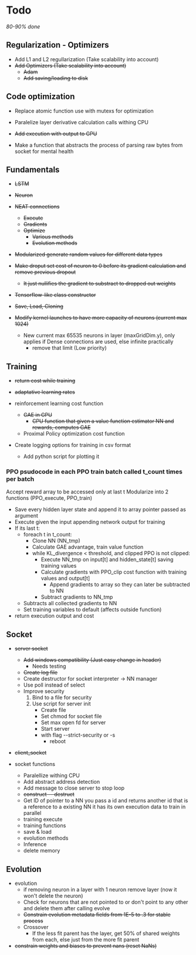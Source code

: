 # Todo
*80-90% done*

## Regularization - Optimizers

- Add L1 and L2 regullarization (Take scalability into account)
- ~~Add Optimizers (Take scalability into account)~~
	- ~~Adam~~
    - ~~Add saving/loading to disk~~

## Code optimization
- Replace atomic function use with mutexs for optimization

- Paralelize layer derivative calculation calls withing CPU

- ~~Add execution with output to GPU~~

- Make a function that abstracts the process of parsing raw bytes from socket for mental health

## Fundamentals

- ~~LSTM~~
- ~~Neuron~~
- ~~NEAT connections~~ 
	- ~~Execute~~
	- ~~Gradients~~
    - ~~Optimize~~
        * ~~Various methods~~
        * ~~Evolution methods~~

- ~~Modularized generate random values for different data types~~
- ~~Make droput set cost of neuron to 0 before its gradient calculation and remove previous dropout~~
    - ~~It just nullifies the gradient to substract to dropped out weights~~

- ~~Tensorflow-like class constructor~~
- ~~Save, Load, Cloning~~
- ~~Modify kernel launches to have more capacity of neurons (current max 1024)~~ 
    - New current max 65535 neurons in layer (maxGridDim.y), only applies if Dense connections are used, else infinite practically
        - remove that limit (Low priority)

## Training
- ~~return cost while training~~
- ~~adaptative learning rates~~
- reinforcement learning cost function
    - ~~GAE in GPU~~
        - ~~CPU function that given a value function estimator NN and rewards, computes GAE~~
    - Proximal Policy optimization cost function

- Create logging options for training in csv format
    - Add python script for plotting it

### PPO psudocode in each PPO train batch called t_count times per batch
Accept reward array to be accessed only at last t
Modularize into 2 functions (PPO_execute, PPO_train)

* Save every hidden layer state and append it to array pointer passed as argument
* Execute given the input appending network output for training
* If its last t:
    * foreach t in t_count:
        * Clone NN (NN_tmp)
        * Calculate GAE advantage, train value function
        * while KL_divergence < threshold, and clipped PPO is not clipped:
            * Execute NN_tmp on input[t] and hidden_state[t] saving training values
            * Calculate gradients with PPO_clip cost function with training values and output[t]
                * Append gradients to array so they can later be subtracted to NN
            * Subtract gradients to NN_tmp
    * Subtracts all collected gradients to NN
    * Set training variables to default (affects outside function)
* return execution output and cost

## Socket
- ~~server socket~~
    - ~~Add windows compatibility (Just easy change in header)~~
        - Needs testing
    - ~~Create log file~~
    - Create destructor for socket interpreter -> NN manager
    - Use poll instead of select
    - Improve security
        1. Bind to a file for security
        2. Use script for server init
            * Create file
            * Set chmod for socket file
            * Set max open fd for server
            * Start server
            * with flag --strict-security or -s
                - reboot

- ~~client_socket~~
- socket functions
    - Paralellize withing CPU
    - Add abstract address detection
    - Add message to close server to stop loop
    - ~~construct -- destruct~~
    - Get ID of pointer to a NN
        you pass a id and returns another id that is a reference to a existing NN
        it has its own execution data to train in parallel
    - training execute
    - training functions
    - save & load
    - evolution methods
    - Inference
    - delete memory

## Evolution

- evolution
    * if removing neuron in a layer with 1 neuron remove layer (now it won't delete the neuron)
    * Check for neurons that are not pointed to or don't point to any other and delete them after calling evolve
    * ~~Constrain evolution metadata fields from 1E-5 to .3 for stable process~~
    * Crossover
        * If the less fit parent has the layer, get 50% of shared weights from each, else just from the more fit parent
- ~~constrain weights and biases to prevent nans (reset NaNs)~~

